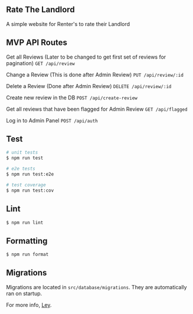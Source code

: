 ## Rate The Landlord

A simple website for Renter's to rate their Landlord

## MVP API Routes

Get all Reviews (Later to be changed to get first set of reviews for pagination)
`GET /api/review`

Change a Review (This is done after Admin Review)
`PUT /api/review/:id`

Delete a Review (Done after Admin Review)
`DELETE /api/review/:id`

Create new review in the DB
`POST /api/create-review`

Get all reviews that have been flagged for Admin Review
`GET /api/flagged`

Log in to Admin Panel
`POST /api/auth`

## Test

```bash
# unit tests
$ npm run test

# e2e tests
$ npm run test:e2e

# test coverage
$ npm run test:cov
```

## Lint

```bash
$ npm run lint
```

## Formatting

```bash
$ npm run format
```

## Migrations

Migrations are located in `src/database/migrations`. They are automatically ran on startup.

For more info, [Ley](https://github.com/lukeed/ley).
